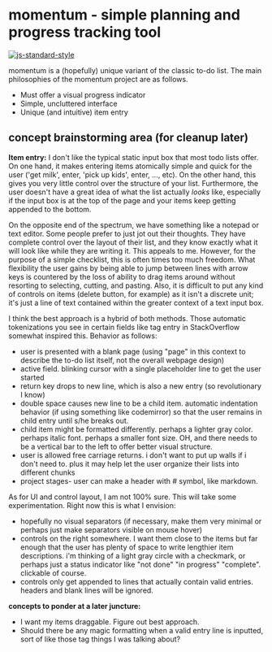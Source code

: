 momentum - simple planning and progress tracking tool
===========================

[![js-standard-style](https://cdn.rawgit.com/feross/standard/master/badge.svg)](https://github.com/feross/standard)

momentum is a (hopefully) unique variant of the classic to-do list.
The main philosophies of the momentum project are as follows.
* Must offer a visual progress indicator
* Simple, uncluttered interface
* Unique (and intuitive) item entry


## concept brainstorming area (for cleanup later)

**Item entry:** 
I don't like the typical static input box that most todo lists offer. On one hand, it makes entering items atomically simple and quick for the user ('get milk', enter, 'pick up kids', enter, ..., etc). On the other hand, this gives you very little control over the structure of your list. Furthermore, the user doesn't have a great idea of what the list actually *looks* like, especially if the input box is at the top of the page and your items keep getting appended to the bottom.

On the opposite end of the spectrum, we have something like a notepad or text editor. Some people prefer to just jot out their thoughts. They have complete control over the layout of their list, and they know exactly what it will look like while they are writing it. This appeals to me. However, for the purpose of a simple checklist, this is often times too much freedom. What flexibility the user gains by being able to jump between lines with arrow keys is countered by the loss of ability to drag items around without resorting to selecting, cutting, and pasting. Also, it is difficult to put any kind of controls on items (delete button, for example) as it isn't a discrete unit; it's just a line of text contained within the greater context of a text input box.  

I think the best approach is a hybrid of both methods. Those automatic tokenizations you see in certain fields like tag entry in StackOverflow somewhat inspired this. Behavior as follows:
* user is presented with a blank page (using "page" in this context to describe the to-do list itself, not the overall webpage design)
* active field. blinking cursor with a single placeholder line to get the user started
* return key drops to new line, which is also a new entry (so revolutionary I know)
* double space causes new line to be a child item. automatic indentation behavior (if using something like codemirror) so that the user remains in child entry until s/he breaks out. 
* child item might be formatted differently. perhaps a lighter gray color. perhaps italic font. perhaps a smaller font size. OH, and there needs to be a vertical bar to the left to offer better visual structure.
* user is allowed free carriage returns. i don't want to put up walls if i don't need to. plus it may help let the user organize their lists into different chunks
* project stages- user can make a header with # symbol, like markdown. 

As for UI and control layout, I am not 100% sure. This will take some experimentation. Right now this is what I envision:
* hopefully no visual separators (if necessary, make them very minimal or perhaps just make separators visible on mouse hover)
* controls on the right somewhere. I want them close to the items but far enough that the user has plenty of space to write lengthier item descriptions. i'm thinking of a light gray circle with a checkmark, or perhaps just a status indicator like "not done" "in progress" "complete". clickable of course. 
* controls only get appended to lines that actually contain valid entries. headers and blank lines will be ignored.

**concepts to ponder at a later juncture:**
* I want my items draggable. Figure out best approach.
* Should there be any magic formatting when a valid entry line is inputted, sort of like those tag things I was talking about? 

